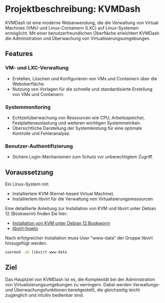 # Projektbeschreibung: KVMDash
KVMDash ist eine moderne Webanwendung, die die Verwaltung von Virtual Machines (VMs) und Linux-Containern (LXC) auf Linux-Systemen ermöglicht. Mit einer benutzerfreundlichen Oberfläche erleichtert KVMDash die Administration und Überwachung von Virtualisierungsumgebungen.


## Features

### VM- und LXC-Verwaltung
* Erstellen, Löschen und Konfigurieren von VMs und Containern über die Weboberfläche.
* Nutzung von Vorlagen für die schnelle und standardisierte Erstellung von VMs und Containern.

### Systemmonitoring
* Echtzeitüberwachung von Ressourcen wie CPU, Arbeitsspeicher, Festplattenauslastung und weiteren wichtigen Systemmetriken.
* Übersichtliche Darstellung der Systemleistung für eine optimale Kontrolle und Fehleranalyse.

### Benutzer-Authentifizierung
* Sichere Login-Mechanismen zum Schutz vor unberechtigtem Zugriff.

## Voraussetzung
Ein Linux-System mit:
* Installiertem KVM (Kernel-based Virtual Machine).
* Installiertem libvirt für die Verwaltung von Virtualisierungsressourcen



Eine detaillierte Anleitung zur Installation von KVM und libvirt unter Debian 12 (Bookworm) finden Sie hier: 
* [Installation von KVM unter Debian 12 Bookworm](https://themm.curiosum.eu/howto/installation-von-kvm-unter-debian-12-bookworm)
* [libvirt-howto](https://themm.curiosum.eu/howto/libvirt-howto)

Nach erfolgreicher Installation muss User "www-data" der Gruppe libvirt hinzugefügt werden.
```bash
usermod -aG libvirt www-data
```

## Ziel
Das Hauptziel von KVMDash ist es, die Komplexität bei der Administration von Virtualisierungsumgebungen zu verringern. Dabei werden Verwaltungs- und Überwachungsfunktionen bereitgestellt, die gleichzeitig leicht zugänglich und intuitiv bedienbar sind.



